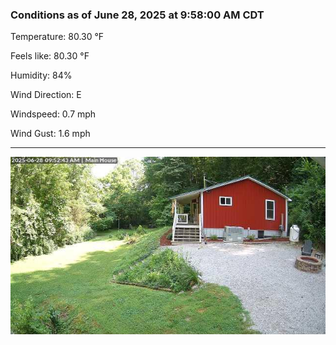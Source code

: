 ### Conditions as of June 28, 2025 at 9:58:00 AM CDT 

Temperature: 80.30 &deg;F

Feels like: 80.30 &deg;F

Humidity: 84%

Wind Direction: E

Windspeed: 0.7 mph

Wind Gust: 1.6 mph

---

<img src="./images/latest.jpeg"/>

